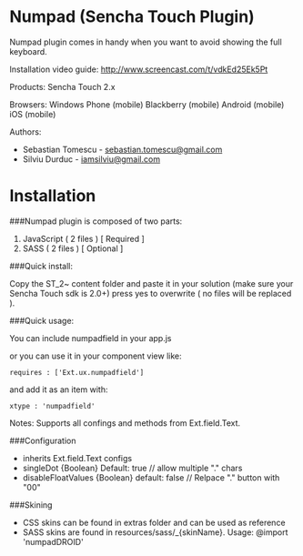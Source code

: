 Numpad (Sencha Touch Plugin)
======

Numpad plugin comes in handy when you want to avoid showing the full keyboard.

Installation video guide: http://www.screencast.com/t/vdkEd25Ek5Pt

Products: Sencha Touch 2.x

Browsers: Windows Phone (mobile) Blackberry (mobile) Android (mobile) iOS (mobile)

Authors: 
- Sebastian Tomescu - sebastian.tomescu@gmail.com
- Silviu Durduc - iamsilviu@gmail.com

Installation
======

 
###Numpad plugin is composed of two parts:

 1. JavaScript ( 2 files ) [ Required ]
 2. SASS ( 2 files ) [ Optional ]


###Quick install:
	
Copy the ST_2~ content folder and paste it in your solution 
(make sure your Sencha Touch sdk is 2.0+) 
press yes to overwrite ( no files will be replaced ).


###Quick usage:

You can include numpadfield in your app.js 

or you can use it in your component view like: 

`requires : ['Ext.ux.numpadfield'] `

and add it as an item with:

`xtype : 'numpadfield'`

Notes: 
Supports all confings and methods from Ext.field.Text.

###Configuration
- inherits Ext.field.Text configs
- singleDot {Boolean} Default: true // allow multiple "." chars
- disableFloatValues {Boolean} default: false // Relpace "." button with "00"

###Skining
- CSS skins can be found in extras folder and can be used as reference
- SASS skins are found in resources/sass/_{skinName}. Usage: @import 'numpadDROID'
  
